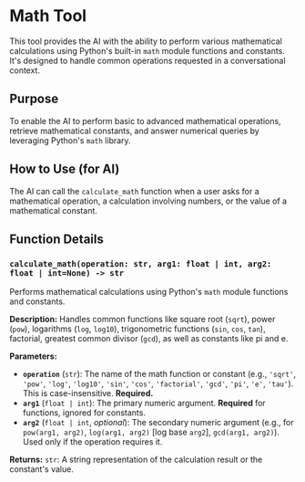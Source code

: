 # Math Tool

This tool provides the AI with the ability to perform various mathematical calculations using Python's built-in `math` module functions and constants. It's designed to handle common operations requested in a conversational context.

## Purpose

To enable the AI to perform basic to advanced mathematical operations, retrieve mathematical constants, and answer numerical queries by leveraging Python's `math` library.

## How to Use (for AI)

The AI can call the `calculate_math` function when a user asks for a mathematical operation, a calculation involving numbers, or the value of a mathematical constant.

## Function Details

### `calculate_math(operation: str, arg1: float | int, arg2: float | int=None) -> str`

Performs mathematical calculations using Python's `math` module functions and constants.

**Description:**
Handles common functions like square root (`sqrt`), power (`pow`), logarithms (`log`, `log10`), trigonometric functions (`sin`, `cos`, `tan`), factorial, greatest common divisor (`gcd`), as well as constants like pi and e.

**Parameters:**

*   **`operation`** (`str`): The name of the math function or constant (e.g., `'sqrt'`, `'pow'`, `'log'`, `'log10'`, `'sin'`, `'cos'`, `'factorial'`, `'gcd'`, `'pi'`, `'e'`, `'tau'`). This is case-insensitive. **Required.**
*   **`arg1`** (`float | int`): The primary numeric argument. **Required** for functions, ignored for constants.
*   **`arg2`** (`float | int`, *optional*): The secondary numeric argument (e.g., for `pow(arg1, arg2)`, `log(arg1, arg2)` [log base `arg2`], `gcd(arg1, arg2)`). Used only if the operation requires it.

**Returns:**
`str`: A string representation of the calculation result or the constant's value.